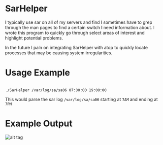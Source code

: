 SarHelper
=========

I typically use sar on all of my servers and find I sometimes have to grep through
the man pages to find a certain switch I need information about. I wrote this program
to quickly go through select areas of interest and highlight potential problems.

In the future I paln on integrating SarHelper with atop to quickly locate processes that
may be causing system irregularities.

Usage Example
=========
<code>
./SarHelper /var/log/sa/sa06 07:00:00 19:00:00
</code>

This would parse the sar log <code>/var/log/sa/sa06</code> starting at <code>7AM</code> and ending at <code>7PM</code>

Example Output
=========
![alt tag](http://i.imgur.com/jndo6f3.png)
